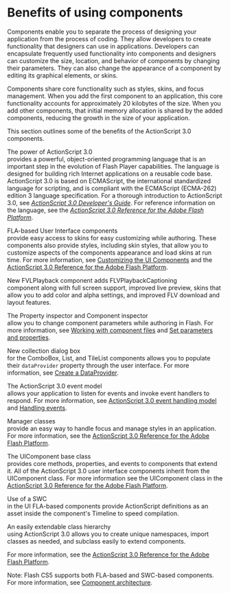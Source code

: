 # Benefits of using components

Components enable you to separate the process of designing your application from
the process of coding. They allow developers to create functionality that
designers can use in applications. Developers can encapsulate frequently used
functionality into components and designers can customize the size, location,
and behavior of components by changing their parameters. They can also change
the appearance of a component by editing its graphical elements, or skins.

Components share core functionality such as styles, skins, and focus management.
When you add the first component to an application, this core functionality
accounts for approximately 20 kilobytes of the size. When you add other
components, that initial memory allocation is shared by the added components,
reducing the growth in the size of your application.

This section outlines some of the benefits of the ActionScript 3.0 components.

The power of ActionScript 3.0  
provides a powerful, object-oriented programming language that is an important
step in the evolution of Flash Player capabilities. The language is designed for
building rich Internet applications on a reusable code base. ActionScript 3.0 is
based on ECMAScript, the international standardized language for scripting, and
is compliant with the ECMAScript (ECMA-262) edition 3 language specification.
For a thorough introduction to ActionScript 3.0, see
_[ActionScript 3.0 Developer's Guide](https://web.archive.org/web/20150414032840/http://help.adobe.com/en_US/as3/dev/index.html)_.
For reference information on the language, see the
_[ActionScript 3.0 Reference for the Adobe Flash Platform](https://help.adobe.com/en_US/FlashPlatform/reference/actionscript/3/index.html)_.

FLA-based User Interface components  
provide easy access to skins for easy customizing while authoring. These
components also provide styles, including skin styles, that allow you to
customize aspects of the components appearance and load skins at run time. For
more information, see
[Customizing the UI Components](../customizing-the-ui-components/index.md) and
the
[ActionScript 3.0 Reference for the Adobe Flash Platform](https://help.adobe.com/en_US/FlashPlatform/reference/actionscript/3/index.html).

New FVLPlayback component adds FLVPlaybackCaptioning  
component along with full screen support, improved live preview, skins that
allow you to add color and alpha settings, and improved FLV download and layout
features.

The Property inspector and Component inspector  
allow you to change component parameters while authoring in Flash. For more
information, see
[Working with component files](../working-with-components/index.md) and
[Set parameters and properties](../working-with-components/set-parameters-and-properties.md).

New collection dialog box  
for the ComboBox, List, and TileList components allows you to populate their
`dataProvider` property through the user interface. For more information, see
[Create a DataProvider](../working-with-components/work-with-a-dataprovider.md#create-a-dataprovider).

The ActionScript 3.0 event model  
allows your application to listen for events and invoke event handlers to
respond. For more information, see
[ActionScript 3.0 event handling model](./actionscript-3.0-event-handling-model.md)
and [Handling events](../working-with-components/handling-events.md).

Manager classes  
provide an easy way to handle focus and manage styles in an application. For
more information, see the
[ActionScript 3.0 Reference for the Adobe Flash Platform](https://help.adobe.com/en_US/FlashPlatform/reference/actionscript/3/index.html).

The UIComponent base class  
provides core methods, properties, and events to components that extend it. All
of the ActionScript 3.0 user interface components inherit from the UIComponent
class. For more information see the UIComponent class in the
[ActionScript 3.0 Reference for the Adobe Flash Platform](https://help.adobe.com/en_US/FlashPlatform/reference/actionscript/3/index.html).

Use of a SWC  
in the UI FLA-based components provide ActionScript definitions as an asset
inside the component's Timeline to speed compilation.

An easily extendable class hierarchy  
using ActionScript 3.0 allows you to create unique namespaces, import classes as
needed, and subclass easily to extend components.

For more information, see the
[ActionScript 3.0 Reference for the Adobe Flash Platform](https://help.adobe.com/en_US/FlashPlatform/reference/actionscript/3/index.html).

Note: Flash CS5 supports both FLA-based and SWC-based components. For more
information, see
[Component architecture](../working-with-components/component-architecture.md).
